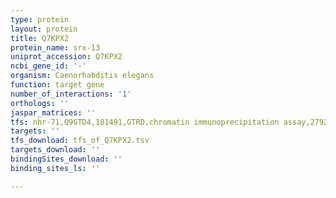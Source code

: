 ```yaml
---
type: protein
layout: protein
title: Q7KPX2
protein_name: srx-13
uniprot_accession: Q7KPX2
ncbi_gene_id: '-'
organism: Caenorhabditis elegans
function: target gene
number_of_interactions: '1'
orthologs: ''
jaspar_matrices: ''
tfs: nhr-71,Q9GTD4,181491,GTRD,chromatin immunoprecipitation assay,27924024%5Buid%5D,No
targets: ''
tfs_download: tfs_of_Q7KPX2.tsv
targets_download: ''
bindingSites_download: ''
binding_sites_ls: ''

---
```


